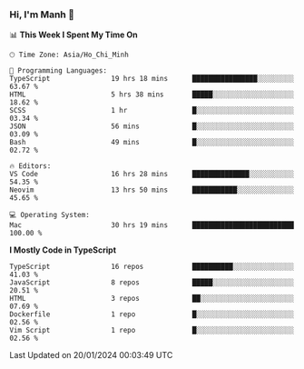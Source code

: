 ### Hi, I'm Manh 👋

<!--START_SECTION:waka-->
📊 **This Week I Spent My Time On** 

```text
🕑︎ Time Zone: Asia/Ho_Chi_Minh

💬 Programming Languages: 
TypeScript               19 hrs 18 mins      ████████████████░░░░░░░░░   63.67 % 
HTML                     5 hrs 38 mins       █████░░░░░░░░░░░░░░░░░░░░   18.62 % 
SCSS                     1 hr                █░░░░░░░░░░░░░░░░░░░░░░░░   03.34 % 
JSON                     56 mins             █░░░░░░░░░░░░░░░░░░░░░░░░   03.09 % 
Bash                     49 mins             █░░░░░░░░░░░░░░░░░░░░░░░░   02.72 % 

🔥 Editors: 
VS Code                  16 hrs 28 mins      ██████████████░░░░░░░░░░░   54.35 % 
Neovim                   13 hrs 50 mins      ███████████░░░░░░░░░░░░░░   45.65 % 

💻 Operating System: 
Mac                      30 hrs 19 mins      █████████████████████████   100.00 % 
```

**I Mostly Code in TypeScript** 

```text
TypeScript               16 repos            ██████████░░░░░░░░░░░░░░░   41.03 % 
JavaScript               8 repos             █████░░░░░░░░░░░░░░░░░░░░   20.51 % 
HTML                     3 repos             ██░░░░░░░░░░░░░░░░░░░░░░░   07.69 % 
Dockerfile               1 repo              █░░░░░░░░░░░░░░░░░░░░░░░░   02.56 % 
Vim Script               1 repo              █░░░░░░░░░░░░░░░░░░░░░░░░   02.56 % 
```




 Last Updated on 20/01/2024 00:03:49 UTC
<!--END_SECTION:waka-->
